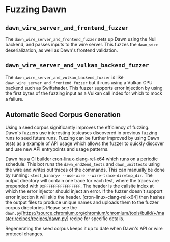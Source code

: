 # Fuzzing Dawn

## `dawn_wire_server_and_frontend_fuzzer`

The `dawn_wire_server_and_frontend_fuzzer` sets up Dawn using the Null backend, and passes inputs to the wire server. This fuzzes the `dawn_wire` deserialization, as well as Dawn's frontend validation.

## `dawn_wire_server_and_vulkan_backend_fuzzer`

The `dawn_wire_server_and_vulkan_backend_fuzzer` is like `dawn_wire_server_and_frontend_fuzzer` but it runs using a Vulkan CPU backend such as Swiftshader. This fuzzer supports error injection by using the first bytes of the fuzzing input as a Vulkan call index for which to mock a failure.

## Automatic Seed Corpus Generation

Using a seed corpus significantly improves the efficiency of fuzzing. Dawn's fuzzers use interesting testcases discovered in previous fuzzing runs to seed future runs. Fuzzing can be further improved by using Dawn tests as a example of API usage which allows the fuzzer to quickly discover and use new API entrypoints and usage patterns.

Dawn has a CI builder [cron-linux-clang-rel-x64](https://ci.chromium.org/p/dawn/builders/ci/cron-linux-clang-rel-x64) which runs on a periodic schedule. This bot runs the `dawn_end2end_tests` and `dawn_unittests` using the wire and writes out traces of the commands. This can manually be done by running: `<test_binary> --use-wire --wire-trace-dir=tmp_dir`. The output directory will contain one trace for each test, where the traces are prepended with `0xFFFFFFFFFFFFFFFF`. The header is the callsite index at which the error injector should inject an error. If the fuzzer doesn't support error injection it will skip the header. [cron-linux-clang-rel-x64] then hashes the output files to produce unique names and uploads them to the fuzzer corpus directories.
Please see the `dawn.py`[https://source.chromium.org/chromium/chromium/tools/build/+/master:recipes/recipes/dawn.py] recipe for specific details.

Regenerating the seed corpus keeps it up to date when Dawn's API or wire protocol changes.